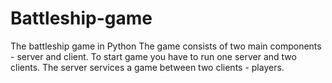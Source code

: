 # Battleship-game
The battleship game in Python
The game consists of two main components - server and client. To start game you have to run one server and two clients. The server services a game between two clients - players.
